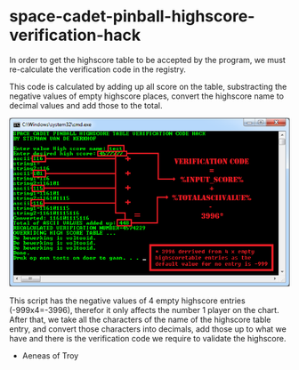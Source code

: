 # space-cadet-pinball-highscore-verification-hack
In order to get the highscore table to be accepted by the program, we must re-calculate the verification code in the registry. 

This code is calculated by adding up all score on the table, substracting the negative values of empty highscore places, convert the highscore name to decimal values and add those to the total.

![alt text](https://github.com/aeneasoftroy/bat-space-cadet-pinball-highscore-verification-hack/blob/master/Space%20Cadet%20Pinball%20Hacking%202.png)

This script has the negative values of 4 empty highscore entries (-999x4=-3996), therefor it only affects the number 1 player on the chart. After that, we take all the characters of the name of the highscore table entry, and convert those characters into decimals, add those up to what we have and there is the verification code we require to validate the highscore.

  - Aeneas of Troy
